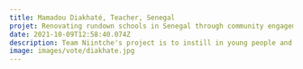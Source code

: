 ```yaml
---
title: Mamadou Diakhaté, Teacher, Senegal
projet: Renovating rundown schools in Senegal through community engagement
date: 2021-10-09T12:58:40.074Z
description: Team Niintche's project is to instill in young people and adults, as well as children, the notion of community engagement through actions that involve them and have a real impact on the daily lives of the population. Thanks to the community service, it provides training in various trades through the renovation of schools and the drilling of wells..... It is also a social incubator for all students, school dropouts and even young social deviants.
image: images/vote/diakhate.jpg
---
```

